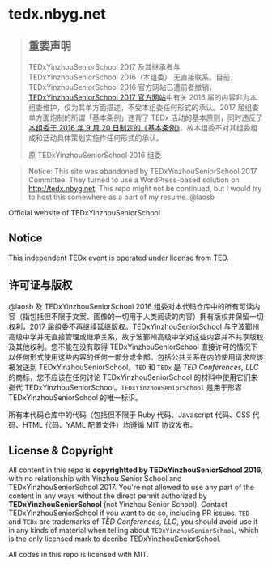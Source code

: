 # tedx.nbyg.net

> ## 重要声明
> TEDxYinzhouSeniorSchool 2017 及其继承者与 TEDxYinzhouSeniorSchool 2016（本组委） 无直接联系。目前，TEDxYinzhouSeniorSchool 2016 官方网站已遭前者撤销，[TEDxYinzhouSeniorSchool 2017 官方网站](http://tedx.nbyg.net)中有关 2016 届的内容非为本组委维护，仅为其单方面描述，不受本组委任何形式的承认。2017 届组委单方面炮制的所谓「基本条例」违背了 TEDx 活动的基本原则，同时违反了[本组委于 2016 年 9 月 20 日制定的《基本条例》](https://github.com/TEDxYinzhouSeniorSchool/tedx.nbyg.net/blob/fdbaecc227089622e5965c4083ec573e6249609d/_posts/2016-09-24-base-rules.markdown)，故本组委不对其组委组成和活动具体策划实施作任何形式的承认。
>
> 原 TEDxYinzhouSeniorSchool 2016 组委

> Notice: This site was abandoned by TEDxYinzhouSeniorSchool 2017 Committee. They turned to use a WordPress-based solution on http://tedx.nbyg.net. This repo might not be continued, but I would try to host this somewhere as a part of my resume. @laosb

Official website of TEDxYinzhouSeniorSchool.

## Notice
This independent TEDx event is operated under license from TED.

## 许可证与版权
@laosb 及 TEDxYinzhouSeniorSchool 2016 组委对本代码仓库中的所有可读内容（指包括但不限于文案、图像的一切用于人类阅读的内容）拥有版权并保留一切权利，2017 届组委不再继续延继版权。TEDxYinzhouSeniorSchool 与宁波鄞州高级中学并无直接管理或继承关系，故宁波鄞州高级中学对这些内容并不共享版权及其他权利。您不能在没有取得 TEDxYinzhouSeniorSchool 直接许可的情况下以任何形式使用这些内容的任何一部分或全部。包括公共关系在内的使用请求应该被发送到 TEDxYinzhouSeniorSchool。`TED` 和 `TEDx` 是 *TED Conferences, LLC* 的商标，您不应该在任何讨论 TEDxYinzhouSeniorSchool 的材料中使用它们来指代 TEDxYinzhouSeniorSchool。`TEDxYinzhouSeniorSchool` 是用于形容 TEDxYinzhouSeniorSchool 的唯一标识。

所有本代码仓库中的代码（包括但不限于 Ruby 代码、Javascript 代码、CSS 代码、HTML 代码、YAML 配置文件）均遵循 MIT 协议发布。

## License & Copyright
All content in this repo is **copyrightted by TEDxYinzhouSeniorSchool 2016**, with no relationship with Yinzhou Senior School and TEDxYinzhouSeniorSchool 2017. You're not allowed to use any part of the content in any ways without the direct permit authorized by **TEDxYinzhouSeniorSchool** (not Yinzhou Senior School). Contact TEDxYinzhouSeniorSchool if you want to do so, including PR issues. `TED` and `TEDx` are trademarks of *TED Conferences, LLC*, you should avoid use it in any kinds of material when telling about `TEDxYinzhouSeniorSchool`, which is the only licensed mark to decribe TEDxYinzhouSeniorSchool.

All codes in this repo is licensed with MIT.
